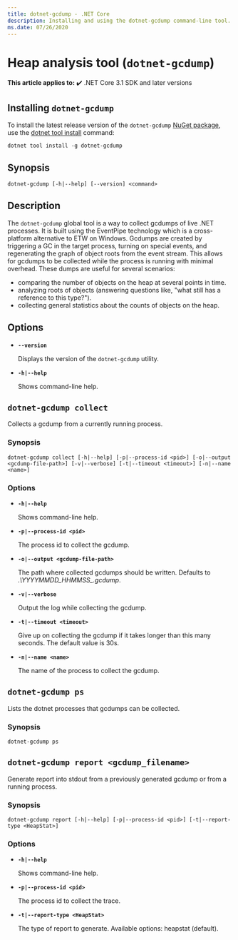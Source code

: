 ```yaml
---
title: dotnet-gcdump - .NET Core
description: Installing and using the dotnet-gcdump command-line tool.
ms.date: 07/26/2020
---
```

# Heap analysis tool (`dotnet-gcdump`)

**This article applies to:** ✔️ .NET Core 3.1 SDK and later versions

## Installing `dotnet-gcdump`

To install the latest release version of the `dotnet-gcdump` [NuGet package](https://www.nuget.org/packages/dotnet-gcdump), use the [dotnet tool install](../tools/dotnet-tool-install.md) command:

```dotnetcli
dotnet tool install -g dotnet-gcdump
```

## Synopsis

```console
dotnet-gcdump [-h|--help] [--version] <command>
```

## Description

The `dotnet-gcdump` global tool is a way to collect gcdumps of live .NET processes. It is built using the EventPipe technology which is a cross-platform alternative to ETW on Windows. Gcdumps are created by triggering a GC in the target process, turning on special events, and regenerating the graph of object roots from the event stream. This allows for gcdumps to be collected while the process is running with minimal overhead. These dumps are useful for several scenarios:

- comparing the number of objects on the heap at several points in time.
- analyzing roots of objects (answering questions like, "what still has a reference to this type?").
- collecting general statistics about the counts of objects on the heap.

## Options

- **`--version`**

  Displays the version of the `dotnet-gcdump` utility.

- **`-h|--help`**

  Shows command-line help.

## `dotnet-gcdump collect`

Collects a gcdump from a currently running process.

### Synopsis

```console
dotnet-gcdump collect [-h|--help] [-p|--process-id <pid>] [-o|--output <gcdump-file-path>] [-v|--verbose] [-t|--timeout <timeout>] [-n|--name <name>]
```

### Options

- **`-h|--help`**

  Shows command-line help.

- **`-p|--process-id <pid>`**

  The process id to collect the gcdump.

- **`-o|--output <gcdump-file-path>`**

  The path where collected gcdumps should be written. Defaults to *.\YYYYMMDD_HHMMSS_<pid>.gcdump*.

- **`-v|--verbose`**

  Output the log while collecting the gcdump.

- **`-t|--timeout <timeout>`**

  Give up on collecting the gcdump if it takes longer than this many seconds. The default value is 30s.

- **`-n|--name <name>`**

  The name of the process to collect the gcdump.

## `dotnet-gcdump ps`

Lists the dotnet processes that gcdumps can be collected.

### Synopsis

```console
dotnet-gcdump ps
```

## `dotnet-gcdump report <gcdump_filename>`

Generate report into stdout from a previously generated gcdump or from a running process.

### Synopsis

```console
dotnet-gcdump report [-h|--help] [-p|--process-id <pid>] [-t|--report-type <HeapStat>]
```

### Options

- **`-h|--help`**

  Shows command-line help.

- **`-p|--process-id <pid>`**

  The process id to collect the trace.

- **`-t|--report-type <HeapStat>`**

  The type of report to generate. Available options: heapstat (default).
